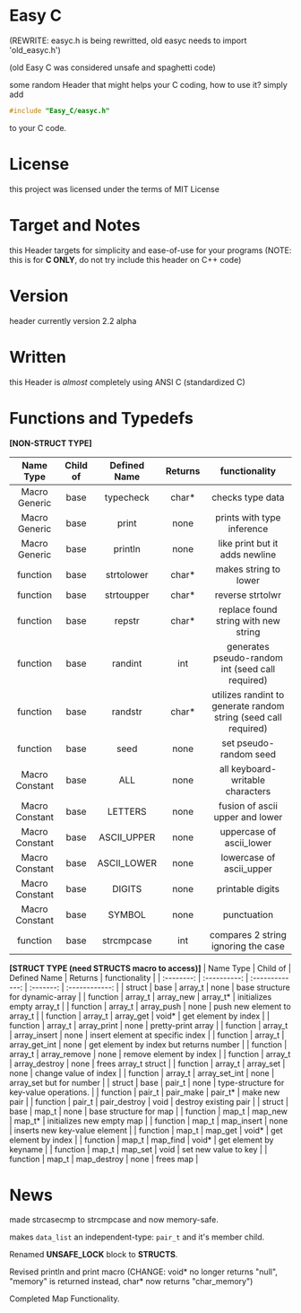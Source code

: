 # Easy C
(REWRITE: easyc.h is being rewritted, old easyc needs to import 'old_easyc.h')

(old Easy C was considered unsafe and spaghetti code)

some random Header that might helps your C coding, how to use it? simply add
```c
#include "Easy_C/easyc.h"
```
to your C code.

# License
this project was licensed under the terms of MIT License

# Target and Notes
this Header targets for simplicity and ease-of-use for your programs (NOTE: this is for **C ONLY**, do not try include this header on C++ code)

# Version
header currently version 2.2 alpha

# Written
this Header is *almost* completely using ANSI C (standardized C)

# Functions and Typedefs
**[NON-STRUCT TYPE]**

| Name Type  | Child of     | Defined Name    | Returns   | functionality   |
| :--------: | :----------: | :-------------: | :-------: | :------------:  |
| Macro Generic | base      | typecheck       | char*     | checks type data |
| Macro Generic | base      | print           | none      | prints with type inference |
| Macro Generic | base      | println         | none      | like print but it adds newline |
| function   |  base        | strtolower      | char*     | makes string to lower |
| function   |  base        | strtoupper      | char*     | reverse strtolwr |
| function   |  base        | repstr          | char*     | replace found string with new string|
| function   |  base        | randint         | int       | generates pseudo-random int (seed call required) |
| function   |  base        | randstr         | char*     | utilizes randint to generate random string  (seed call required) |
| function   | base         | seed            | none      | set pseudo-random seed |
| Macro Constant | base     | ALL             | none      | all keyboard-writable characters |
| Macro Constant | base     | LETTERS         | none      | fusion of ascii upper and lower |
| Macro Constant | base     | ASCII_UPPER     | none      | uppercase of ascii_lower |
| Macro Constant | base     | ASCII_LOWER     | none      | lowercase of ascii_upper |
| Macro Constant | base     | DIGITS          | none      | printable digits         |
| Macro Constant | base     | SYMBOL          | none      | punctuation              |
| function       | base     | strcmpcase      | int       | compares 2 string ignoring the case |

**[STRUCT TYPE (need STRUCTS macro to access)]**
| Name Type  | Child of     | Defined Name    | Returns   | functionality   |
| :--------: | :----------: | :-------------: | :-------: | :------------:  |
| struct     | base         | array_t         | none      | base structure for dynamic-array |
| function   | array_t      | array_new       | array_t*  | initializes empty array_t |
| function   | array_t      | array_push      | none      | push new element to array_t |
| function   | array_t      | array_get       | void*     | get element by index |
| function   | array_t      | array_print     | none      | pretty-print array |
| function   | array_t      | array_insert    | none      | insert element at specific index |
| function   | array_t      | array_get_int   | none      | get element by index but returns number |
| function   | array_t      | array_remove    | none       | remove element by index |
| function   | array_t      | array_destroy   | none       | frees array_t struct |
| function   | array_t      | array_set       | none       | change value of index |
| function   | array_t      | array_set_int   | none       | array_set but for number |
| struct     | base         | pair_t          | none       | type-structure for key-value operations.  |
| function   | pair_t       | pair_make       | pair_t*    | make new pair      |
| function   | pair_t       | pair_destroy    | void       | destroy existing pair    |
| struct     | base         | map_t           | none       | base structure for map |
| function   | map_t        | map_new         | map_t*     | initializes new empty map |
| function   | map_t        | map_insert      | none       | inserts new key-value element |
| function   | map_t        | map_get         | void*      | get element by index |
| function   | map_t        | map_find        | void*      | get element by keyname |
| function   | map_t        | map_set         | void       | set new value to key |
| function   | map_t        | map_destroy     | none       | frees map |

# News
made strcasecmp to strcmpcase and now memory-safe.

makes `data_list` an independent-type: `pair_t` and it's member child.

Renamed **UNSAFE_LOCK** block to **STRUCTS**.

Revised println and print macro
(CHANGE: void* no longer returns "null", "memory" is returned instead, char* now returns "char_memory")

Completed Map Functionality.
